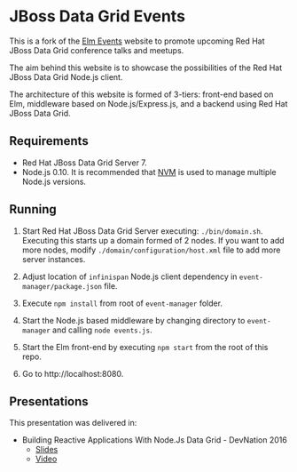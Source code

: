 # JBoss Data Grid Events

This is a fork of the [Elm Events](http://elm-events.org) website to promote 
upcoming Red Hat JBoss Data Grid conference talks and meetups.

The aim behind this website is to showcase the possibilities of the Red Hat
JBoss Data Grid Node.js client.

The architecture of this website is formed of 3-tiers: front-end based on Elm,
middleware based on Node.js/Express.js, and a backend using Red Hat JBoss 
Data Grid.

## Requirements

* Red Hat JBoss Data Grid Server 7.
* Node.js 0.10. It is recommended that [NVM](https://github.com/creationix/nvm) 
is used to manage multiple Node.js versions.

## Running

1. Start Red Hat JBoss Data Grid Server executing: `./bin/domain.sh`. 
Executing this starts up a domain formed of 2 nodes. If you want to add more 
nodes, modify `./domain/configuration/host.xml` file to add more server 
instances.

2. Adjust location of `infinispan` Node.js client dependency in 
`event-manager/package.json` file.

3. Execute `npm install` from root of `event-manager` folder.

4. Start the Node.js based middleware by changing directory to `event-manager`
and calling `node events.js`.

5. Start the Elm front-end by executing `npm start` from the root of this repo.

6. Go to http://localhost:8080.

## Presentations

This presentation was delivered in:

* Building Reactive Applications With Node.Js Data Grid - DevNation 2016
  * [Slides](https://speakerdeck.com/galderz/building-reactive-applications-with-node-dot-js-data-grid)
  * [Video](http://developers.redhat.com/video/youtube/ebUbzrpCuTA/)
